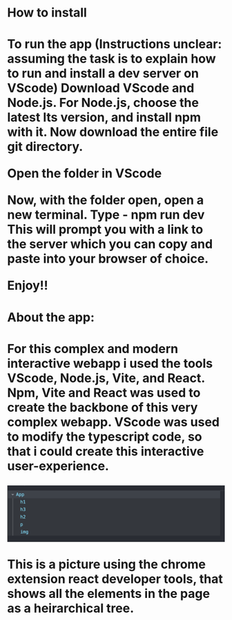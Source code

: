 <h1>How to install<h1>
<p>
To run the app (Instructions unclear: assuming the task is to explain how to run and install a dev server on VScode)
  Download VScode and Node.js.
    For Node.js, choose the latest lts version, and install npm with it.
  Now download the entire file git directory.

  Open the folder in VScode

  Now, with the folder open, open a new terminal.
    Type -    npm run dev
    This will prompt you with a link to the server which you can copy and paste into your browser of choice.
  
  Enjoy!!
</p>

<h1>About the app:<h1>
  <p>For this complex and modern interactive webapp i used the tools VScode, Node.js, Vite, and React.
    Npm, Vite and React was used to create the backbone of this very complex webapp.
    VScode was used to modify the typescript code, so that i could create this interactive user-experience.</p>
  <img src="src/assets/example.png"/>
  <p>This is a picture using the chrome extension react developer tools, that shows all the elements in the page as a heirarchical tree.
  </p>
